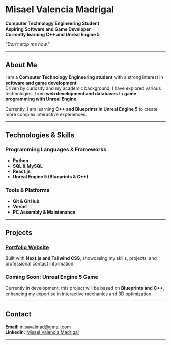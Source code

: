 # Misael Valencia Madrigal  

**Computer Technology Engineering Student**  
**Aspiring Software and Game Developer**  
**Currently learning C++ and Unreal Engine 5**  

_"Don't stop me now."_ 

---

## About Me  

I am a **Computer Technology Engineering student** with a strong interest in **software and game development**.  
Driven by curiosity and my academic background, I have explored various technologies, from **web development and databases** to **game programming with Unreal Engine**.  

Currently, I am learning **C++ and Blueprints in Unreal Engine 5** to create more complex interactive experiences.  

---

## Technologies & Skills  

### **Programming Languages & Frameworks**  
- **Python**  
- **SQL & MySQL**  
- **React.js**  
- **Unreal Engine 5 (Blueprints & C++)**  

### **Tools & Platforms**  
- **Git & GitHub**  
- **Vercel**  
- **PC Assembly & Maintenance**  

---

## Projects  

### [ Portfolio Website](https://misaelvalencia.vercel.app)  
Built with **Next.js and Tailwind CSS**, showcasing my skills, projects, and professional contact information.  

###  **Coming Soon: Unreal Engine 5 Game**  
Currently in development, this project will be based on **Blueprints and C++**, enhancing my expertise in interactive mechanics and 3D optimization.  

---

##  Contact  

 **Email:** [misavalmad@gmail.com](mailto:misavalmad@gmail.com)  
 **LinkedIn:** [Misael Valencia Madrigal](https://www.linkedin.com/in/misael-valencia-madrigal-444168248/)  

---
